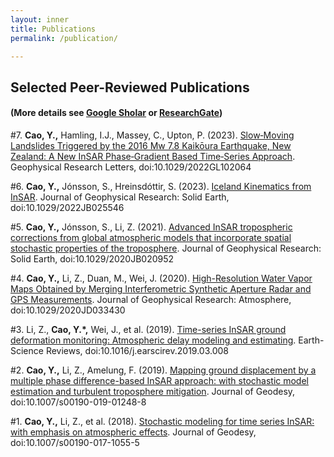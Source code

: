 ```yaml
---
layout: inner
title: Publications
permalink: /publication/

---
```


## Selected Peer-Reviewed Publications 
#### (More details see [Google Sholar](https://scholar.google.com/citations?user=MHn0N58AAAAJ&hl=en) or [ResearchGate](https://www.researchgate.net/profile/Yunmeng-Cao))


#7\. **Cao, Y.,** Hamling, I.J., Massey, C., Upton, P. (2023). [Slow‐Moving Landslides Triggered by the 2016 Mw 7.8 Kaikōura Earthquake, New Zealand: A New InSAR Phase‐Gradient Based Time‐Series Approach](https://doi.org/10.1029/2022GL102064). Geophysical Research Letters, doi:10.1029/2022GL102064

#6\. **Cao, Y.,** Jónsson, S., Hreinsdóttir, S. (2023). [Iceland Kinematics from InSAR](https://doi.org/10.1029/2022JB025546). Journal of Geophysical Research: Solid Earth, doi:10.1029/2022JB025546

#5\. **Cao, Y.,** Jónsson, S., Li, Z. (2021). [Advanced InSAR tropospheric corrections from global atmospheric models that incorporate spatial stochastic properties of the troposphere](https://doi.org/10.1029/2020JB020952). Journal of Geophysical Research: Solid Earth, doi:10.1029/2020JB020952

#4\. **Cao, Y.,** Li, Z., Duan, M., Wei, J. (2020). [High-Resolution Water Vapor Maps Obtained by Merging Interferometric Synthetic Aperture Radar and GPS Measurements](https://doi.org/10.1029/2020JD033430). Journal of Geophysical Research: Atmosphere, doi:10.1029/2020JD033430

#3\. Li, Z., **Cao, Y.*,** Wei, J., et al. (2019). [Time-series InSAR ground deformation monitoring: Atmospheric delay modeling and estimating](https://doi.org/10.1016/j.earscirev.2019.03.008). Earth-Science Reviews, doi:10.1016/j.earscirev.2019.03.008

#2\. **Cao, Y.,** Li, Z., Amelung, F. (2019). [Mapping ground displacement by a multiple phase difference-based InSAR approach: with stochastic model estimation and turbulent troposphere mitigation](https://doi.org/10.1007/s00190-019-01248-8). Journal of Geodesy, doi:10.1007/s00190-019-01248-8

#1\. **Cao, Y.,** Li, Z., et al. (2018). [Stochastic modeling for time series InSAR: with emphasis on atmospheric effects](https://doi.org/10.1007/s00190-017-1055-5). Journal of Geodesy, doi:10.1007/s00190-017-1055-5

<!--[https://www.facebook.com/MikeCrosoft](https://www.facebook.com/MikeCrosoft) -->